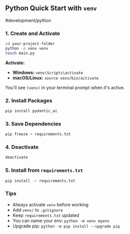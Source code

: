 ## Python Quick Start with `venv`
#development/python

### 1. Create and Activate

```bash
cd your-project-folder
python -m venv venv
touch main.py
```

**Activate:**

- **Windows:** `venv\Scripts\activate`  
- **macOS/Linux:** `source venv/bin/activate`

You'll see `(venv)` in your terminal prompt when it's active.

### 2. Install Packages

```bash
pip install pydantic_ai
```

### 3. Save Dependencies

```bash
pip freeze > requirements.txt
```

### 4. Deactivate

```bash
deactivate
```

### 5. Install from `requirements.txt`

```bash
pip install -r requirements.txt
```

### Tips

- Always activate `venv` before working
- Add `venv/` to `.gitignore`
- Keep `requirements.txt` updated
- You can name your env: `python -m venv myenv`
- Upgrade pip: `python -m pip install --upgrade pip`